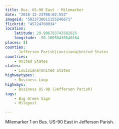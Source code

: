 ```yaml
---
title: Bus. US-90 East - Milemarker
date: "2018-12-23T08:02:55Z"
imageid: "5023730611155246671"
flickrid: "45724760934"
location:
    latitude: 29.906783743582025
    longitude: -90.16050430540164
places: []
counties:
    - Jefferson Parish|Louisiana|United States
countries:
    - United States
states:
    - Louisiana|United States
highwaytypes:
    - Business Loop
highways:
    - Business US-90 (Jefferson Parish)
tags:
    - Big Green Sign
    - Milepost

---
```

Milemarker 1  on Bus. US-90 East in Jefferson Parish.